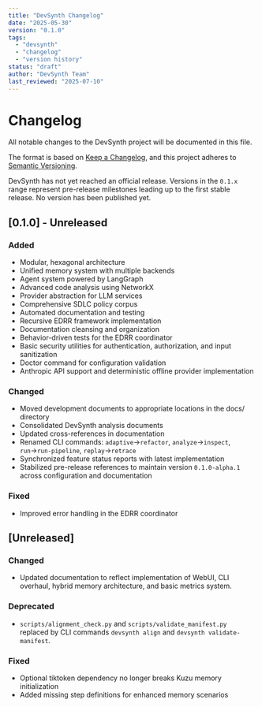 ```yaml
---
title: "DevSynth Changelog"
date: "2025-05-30"
version: "0.1.0"
tags:
  - "devsynth"
  - "changelog"
  - "version history"
status: "draft"
author: "DevSynth Team"
last_reviewed: "2025-07-10"
---
```


# Changelog

All notable changes to the DevSynth project will be documented in this file.

The format is based on [Keep a Changelog](https://keepachangelog.com/en/1.0.0/),
and this project adheres to [Semantic Versioning](https://semver.org/spec/v2.0.0.html).

DevSynth has not yet reached an official release. Versions in the `0.1.x` range
represent pre-release milestones leading up to the first stable release. No
version has been published yet.

## [0.1.0] - Unreleased

### Added
- Modular, hexagonal architecture
- Unified memory system with multiple backends
- Agent system powered by LangGraph
- Advanced code analysis using NetworkX
- Provider abstraction for LLM services
- Comprehensive SDLC policy corpus
- Automated documentation and testing
- Recursive EDRR framework implementation
- Documentation cleansing and organization
- Behavior-driven tests for the EDRR coordinator
- Basic security utilities for authentication, authorization, and input sanitization
- Doctor command for configuration validation
- Anthropic API support and deterministic offline provider implementation

### Changed
- Moved development documents to appropriate locations in the docs/ directory
- Consolidated DevSynth analysis documents
- Updated cross-references in documentation
- Renamed CLI commands: `adaptive`→`refactor`, `analyze`→`inspect`, `run`→`run-pipeline`, `replay`→`retrace`
- Synchronized feature status reports with latest implementation
- Stabilized pre-release references to maintain version `0.1.0-alpha.1` across configuration and documentation

### Fixed
- Improved error handling in the EDRR coordinator

## [Unreleased]
### Changed
- Updated documentation to reflect implementation of WebUI, CLI overhaul,
  hybrid memory architecture, and basic metrics system.
### Deprecated
- `scripts/alignment_check.py` and `scripts/validate_manifest.py` replaced by
  CLI commands `devsynth align` and `devsynth validate-manifest`.
### Fixed
- Optional tiktoken dependency no longer breaks Kuzu memory initialization
- Added missing step definitions for enhanced memory scenarios
